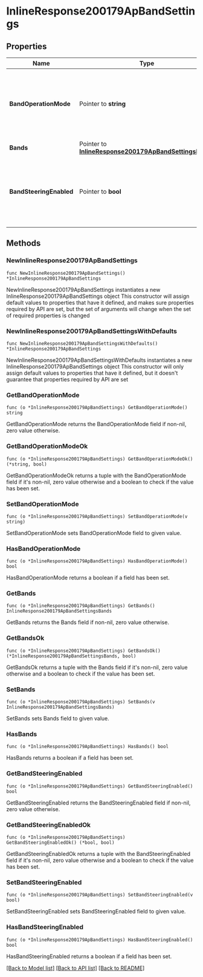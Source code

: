 # InlineResponse200179ApBandSettings

## Properties

Name | Type | Description | Notes
------------ | ------------- | ------------- | -------------
**BandOperationMode** | Pointer to **string** | Choice between &#39;dual&#39;, &#39;2.4ghz&#39;, &#39;5ghz&#39;, &#39;6ghz&#39; or &#39;multi&#39;. Defaults to dual. | [optional] 
**Bands** | Pointer to [**InlineResponse200179ApBandSettingsBands**](InlineResponse200179ApBandSettingsBands.md) |  | [optional] 
**BandSteeringEnabled** | Pointer to **bool** | Steers client to most open band. Can be either true or false. Defaults to true. | [optional] 

## Methods

### NewInlineResponse200179ApBandSettings

`func NewInlineResponse200179ApBandSettings() *InlineResponse200179ApBandSettings`

NewInlineResponse200179ApBandSettings instantiates a new InlineResponse200179ApBandSettings object
This constructor will assign default values to properties that have it defined,
and makes sure properties required by API are set, but the set of arguments
will change when the set of required properties is changed

### NewInlineResponse200179ApBandSettingsWithDefaults

`func NewInlineResponse200179ApBandSettingsWithDefaults() *InlineResponse200179ApBandSettings`

NewInlineResponse200179ApBandSettingsWithDefaults instantiates a new InlineResponse200179ApBandSettings object
This constructor will only assign default values to properties that have it defined,
but it doesn't guarantee that properties required by API are set

### GetBandOperationMode

`func (o *InlineResponse200179ApBandSettings) GetBandOperationMode() string`

GetBandOperationMode returns the BandOperationMode field if non-nil, zero value otherwise.

### GetBandOperationModeOk

`func (o *InlineResponse200179ApBandSettings) GetBandOperationModeOk() (*string, bool)`

GetBandOperationModeOk returns a tuple with the BandOperationMode field if it's non-nil, zero value otherwise
and a boolean to check if the value has been set.

### SetBandOperationMode

`func (o *InlineResponse200179ApBandSettings) SetBandOperationMode(v string)`

SetBandOperationMode sets BandOperationMode field to given value.

### HasBandOperationMode

`func (o *InlineResponse200179ApBandSettings) HasBandOperationMode() bool`

HasBandOperationMode returns a boolean if a field has been set.

### GetBands

`func (o *InlineResponse200179ApBandSettings) GetBands() InlineResponse200179ApBandSettingsBands`

GetBands returns the Bands field if non-nil, zero value otherwise.

### GetBandsOk

`func (o *InlineResponse200179ApBandSettings) GetBandsOk() (*InlineResponse200179ApBandSettingsBands, bool)`

GetBandsOk returns a tuple with the Bands field if it's non-nil, zero value otherwise
and a boolean to check if the value has been set.

### SetBands

`func (o *InlineResponse200179ApBandSettings) SetBands(v InlineResponse200179ApBandSettingsBands)`

SetBands sets Bands field to given value.

### HasBands

`func (o *InlineResponse200179ApBandSettings) HasBands() bool`

HasBands returns a boolean if a field has been set.

### GetBandSteeringEnabled

`func (o *InlineResponse200179ApBandSettings) GetBandSteeringEnabled() bool`

GetBandSteeringEnabled returns the BandSteeringEnabled field if non-nil, zero value otherwise.

### GetBandSteeringEnabledOk

`func (o *InlineResponse200179ApBandSettings) GetBandSteeringEnabledOk() (*bool, bool)`

GetBandSteeringEnabledOk returns a tuple with the BandSteeringEnabled field if it's non-nil, zero value otherwise
and a boolean to check if the value has been set.

### SetBandSteeringEnabled

`func (o *InlineResponse200179ApBandSettings) SetBandSteeringEnabled(v bool)`

SetBandSteeringEnabled sets BandSteeringEnabled field to given value.

### HasBandSteeringEnabled

`func (o *InlineResponse200179ApBandSettings) HasBandSteeringEnabled() bool`

HasBandSteeringEnabled returns a boolean if a field has been set.


[[Back to Model list]](../README.md#documentation-for-models) [[Back to API list]](../README.md#documentation-for-api-endpoints) [[Back to README]](../README.md)


